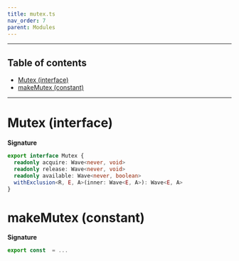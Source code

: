 ```yaml
---
title: mutex.ts
nav_order: 7
parent: Modules
---
```


---

<h2 class="text-delta">Table of contents</h2>

- [Mutex (interface)](#mutex-interface)
- [makeMutex (constant)](#makemutex-constant)

---

# Mutex (interface)

**Signature**

```ts
export interface Mutex {
  readonly acquire: Wave<never, void>
  readonly release: Wave<never, void>
  readonly available: Wave<never, boolean>
  withExclusion<R, E, A>(inner: Wave<E, A>): Wave<E, A>
}
```

# makeMutex (constant)

**Signature**

```ts
export const  = ...
```
